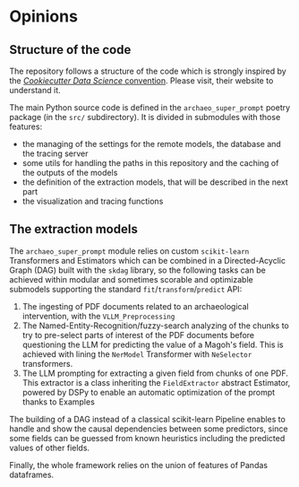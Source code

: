 # Opinions

## Structure of the code

The repository follows a structure of the code which is strongly inspired by
the [*Cookiecutter Data Science*
convention](https://cookiecutter-data-science.drivendata.org/#directory-structure).
Please visit, their website to understand it.

The main Python source code is defined in the `archaeo_super_prompt` poetry
package (in the `src/` subdirectory). It is divided in submodules with those
features:

- the managing of the settings for the remote models, the database and the
tracing server
- some utils for handling the paths in this repository and the caching of the
outputs of the models
- the definition of the extraction models, that will be described in the next
part
- the visualization and tracing functions

## The extraction models

The `archaeo_super_prompt` module relies on custom `scikit-learn` Transformers
and Estimators which can be combined in a Directed-Acyclic Graph (DAG) built
with the `skdag` library, so the following tasks can be achieved within modular
and sometimes scorable and optimizable submodels supporting the standard
`fit`/`transform`/`predict` API:

1. The ingesting of PDF documents related to an archaeological intervention,
with the `VLLM_Preprocessing`
2. The Named-Entity-Recognition/fuzzy-search analyzing of the chunks to try to
pre-select parts of interest of the PDF documents before questioning the LLM
for predicting the value of a Magoh's field. This is achieved with lining the
`NerModel` Transformer with `NeSelector` transformers.
3. The LLM prompting for extracting a given field from chunks of one PDF. This
extractor is a class inheriting the `FieldExtractor` abstract Estimator,
powered by DSPy to enable an automatic optimization of the prompt thanks to
Examples

The building of a DAG instead of a classical scikit-learn Pipeline enables to
handle and show the causal dependencies between some predictors, since some
fields can be guessed from known heuristics including the predicted values of
other fields.

Finally, the whole framework relies on the union of features of Pandas
dataframes.
